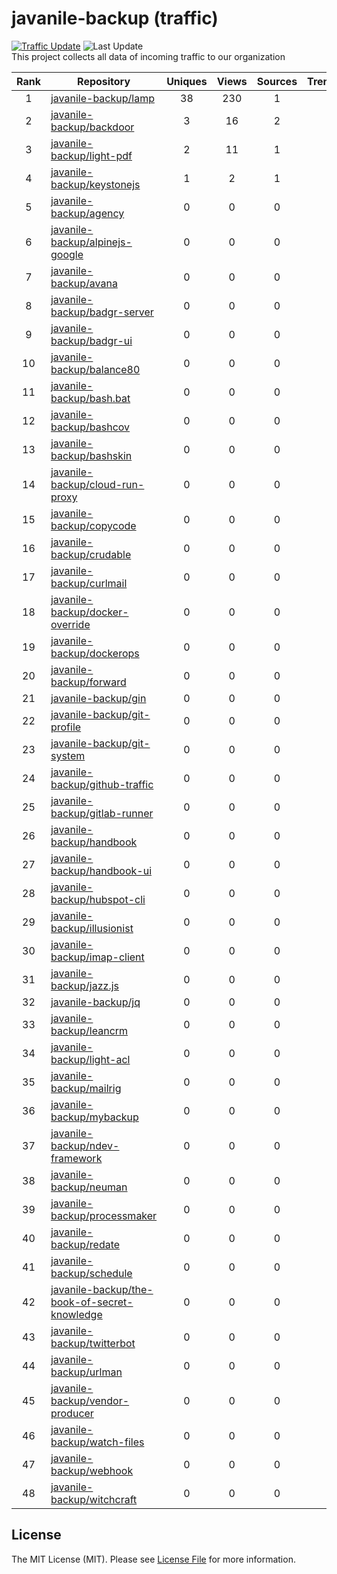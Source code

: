 # javanile-backup (traffic)
[![Traffic Update](https://github.com/javanile/github-traffic/actions/workflows/update.yml/badge.svg)](https://github.com/javanile/github-traffic/actions/workflows/update.yml)
![Last Update](https://img.shields.io/badge/Last%20Update-2023--11--12%2008%3A21%3A24%20UTC-blue)  
This project collects all data of incoming traffic to our organization  

| Rank | Repository | Uniques | Views | Sources | Trend |
|:----:|------------|:-----:|:-------:|:-------:|:-----:|
| 1 | [javanile-backup/lamp](https://github.com/javanile-backup/lamp) | 38 | 230 | 1 |  |
| 2 | [javanile-backup/backdoor](https://github.com/javanile-backup/backdoor) | 3 | 16 | 2 |  |
| 3 | [javanile-backup/light-pdf](https://github.com/javanile-backup/light-pdf) | 2 | 11 | 1 |  |
| 4 | [javanile-backup/keystonejs](https://github.com/javanile-backup/keystonejs) | 1 | 2 | 1 |  |
| 5 | [javanile-backup/agency](https://github.com/javanile-backup/agency) | 0 | 0 | 0 |  |
| 6 | [javanile-backup/alpinejs-google](https://github.com/javanile-backup/alpinejs-google) | 0 | 0 | 0 |  |
| 7 | [javanile-backup/avana](https://github.com/javanile-backup/avana) | 0 | 0 | 0 |  |
| 8 | [javanile-backup/badgr-server](https://github.com/javanile-backup/badgr-server) | 0 | 0 | 0 |  |
| 9 | [javanile-backup/badgr-ui](https://github.com/javanile-backup/badgr-ui) | 0 | 0 | 0 |  |
| 10 | [javanile-backup/balance80](https://github.com/javanile-backup/balance80) | 0 | 0 | 0 |  |
| 11 | [javanile-backup/bash.bat](https://github.com/javanile-backup/bash.bat) | 0 | 0 | 0 |  |
| 12 | [javanile-backup/bashcov](https://github.com/javanile-backup/bashcov) | 0 | 0 | 0 |  |
| 13 | [javanile-backup/bashskin](https://github.com/javanile-backup/bashskin) | 0 | 0 | 0 |  |
| 14 | [javanile-backup/cloud-run-proxy](https://github.com/javanile-backup/cloud-run-proxy) | 0 | 0 | 0 |  |
| 15 | [javanile-backup/copycode](https://github.com/javanile-backup/copycode) | 0 | 0 | 0 |  |
| 16 | [javanile-backup/crudable](https://github.com/javanile-backup/crudable) | 0 | 0 | 0 |  |
| 17 | [javanile-backup/curlmail](https://github.com/javanile-backup/curlmail) | 0 | 0 | 0 |  |
| 18 | [javanile-backup/docker-override](https://github.com/javanile-backup/docker-override) | 0 | 0 | 0 |  |
| 19 | [javanile-backup/dockerops](https://github.com/javanile-backup/dockerops) | 0 | 0 | 0 |  |
| 20 | [javanile-backup/forward](https://github.com/javanile-backup/forward) | 0 | 0 | 0 |  |
| 21 | [javanile-backup/gin](https://github.com/javanile-backup/gin) | 0 | 0 | 0 |  |
| 22 | [javanile-backup/git-profile](https://github.com/javanile-backup/git-profile) | 0 | 0 | 0 |  |
| 23 | [javanile-backup/git-system](https://github.com/javanile-backup/git-system) | 0 | 0 | 0 |  |
| 24 | [javanile-backup/github-traffic](https://github.com/javanile-backup/github-traffic) | 0 | 0 | 0 |  |
| 25 | [javanile-backup/gitlab-runner](https://github.com/javanile-backup/gitlab-runner) | 0 | 0 | 0 |  |
| 26 | [javanile-backup/handbook](https://github.com/javanile-backup/handbook) | 0 | 0 | 0 |  |
| 27 | [javanile-backup/handbook-ui](https://github.com/javanile-backup/handbook-ui) | 0 | 0 | 0 |  |
| 28 | [javanile-backup/hubspot-cli](https://github.com/javanile-backup/hubspot-cli) | 0 | 0 | 0 |  |
| 29 | [javanile-backup/illusionist](https://github.com/javanile-backup/illusionist) | 0 | 0 | 0 |  |
| 30 | [javanile-backup/imap-client](https://github.com/javanile-backup/imap-client) | 0 | 0 | 0 |  |
| 31 | [javanile-backup/jazz.js](https://github.com/javanile-backup/jazz.js) | 0 | 0 | 0 |  |
| 32 | [javanile-backup/jq](https://github.com/javanile-backup/jq) | 0 | 0 | 0 |  |
| 33 | [javanile-backup/leancrm](https://github.com/javanile-backup/leancrm) | 0 | 0 | 0 |  |
| 34 | [javanile-backup/light-acl](https://github.com/javanile-backup/light-acl) | 0 | 0 | 0 |  |
| 35 | [javanile-backup/mailrig](https://github.com/javanile-backup/mailrig) | 0 | 0 | 0 |  |
| 36 | [javanile-backup/mybackup](https://github.com/javanile-backup/mybackup) | 0 | 0 | 0 |  |
| 37 | [javanile-backup/ndev-framework](https://github.com/javanile-backup/ndev-framework) | 0 | 0 | 0 |  |
| 38 | [javanile-backup/neuman](https://github.com/javanile-backup/neuman) | 0 | 0 | 0 |  |
| 39 | [javanile-backup/processmaker](https://github.com/javanile-backup/processmaker) | 0 | 0 | 0 |  |
| 40 | [javanile-backup/redate](https://github.com/javanile-backup/redate) | 0 | 0 | 0 |  |
| 41 | [javanile-backup/schedule](https://github.com/javanile-backup/schedule) | 0 | 0 | 0 |  |
| 42 | [javanile-backup/the-book-of-secret-knowledge](https://github.com/javanile-backup/the-book-of-secret-knowledge) | 0 | 0 | 0 |  |
| 43 | [javanile-backup/twitterbot](https://github.com/javanile-backup/twitterbot) | 0 | 0 | 0 |  |
| 44 | [javanile-backup/urlman](https://github.com/javanile-backup/urlman) | 0 | 0 | 0 |  |
| 45 | [javanile-backup/vendor-producer](https://github.com/javanile-backup/vendor-producer) | 0 | 0 | 0 |  |
| 46 | [javanile-backup/watch-files](https://github.com/javanile-backup/watch-files) | 0 | 0 | 0 |  |
| 47 | [javanile-backup/webhook](https://github.com/javanile-backup/webhook) | 0 | 0 | 0 |  |
| 48 | [javanile-backup/witchcraft](https://github.com/javanile-backup/witchcraft) | 0 | 0 | 0 |  |
## License
The MIT License (MIT). Please see [License File](LICENSE) for more information.
